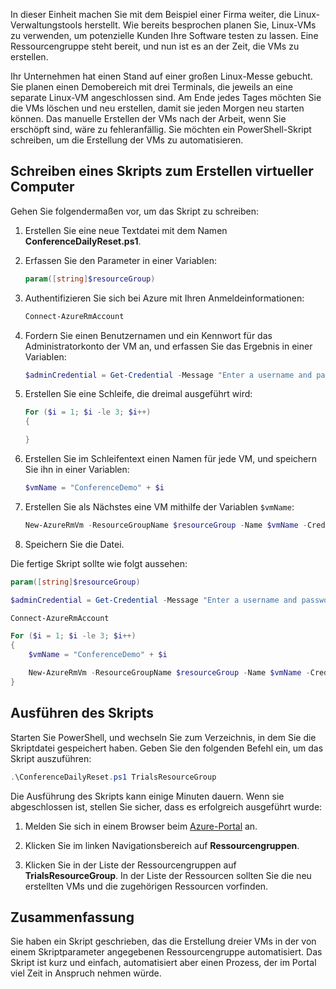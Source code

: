 In dieser Einheit machen Sie mit dem Beispiel einer Firma weiter, die Linux-Verwaltungstools herstellt. Wie bereits besprochen planen Sie, Linux-VMs zu verwenden, um potenzielle Kunden Ihre Software testen zu lassen. Eine Ressourcengruppe steht bereit, und nun ist es an der Zeit, die VMs zu erstellen.

Ihr Unternehmen hat einen Stand auf einer großen Linux-Messe gebucht. Sie planen einen Demobereich mit drei Terminals, die jeweils an eine separate Linux-VM angeschlossen sind. Am Ende jedes Tages möchten Sie die VMs löschen und neu erstellen, damit sie jeden Morgen neu starten können. Das manuelle Erstellen der VMs nach der Arbeit, wenn Sie erschöpft sind, wäre zu fehleranfällig. Sie möchten ein PowerShell-Skript schreiben, um die Erstellung der VMs zu automatisieren.

## <a name="write-a-script-that-creates-virtual-machines"></a>Schreiben eines Skripts zum Erstellen virtueller Computer

Gehen Sie folgendermaßen vor, um das Skript zu schreiben:

1. Erstellen Sie eine neue Textdatei mit dem Namen **ConferenceDailyReset.ps1**.

1. Erfassen Sie den Parameter in einer Variablen:

    ```powershell
    param([string]$resourceGroup)
    ```

1. Authentifizieren Sie sich bei Azure mit Ihren Anmeldeinformationen:

    ```powershell
    Connect-AzureRmAccount
    ```

1. Fordern Sie einen Benutzernamen und ein Kennwort für das Administratorkonto der VM an, und erfassen Sie das Ergebnis in einer Variablen:

    ```powershell
    $adminCredential = Get-Credential -Message "Enter a username and password for the VM administrator."
    ```

1. Erstellen Sie eine Schleife, die dreimal ausgeführt wird:

    ```powershell
    For ($i = 1; $i -le 3; $i++) 
    {

    }
    ```

1. Erstellen Sie im Schleifentext einen Namen für jede VM, und speichern Sie ihn in einer Variablen:

    ```powershell
    $vmName = "ConferenceDemo" + $i
    ```

1. Erstellen Sie als Nächstes eine VM mithilfe der Variablen `$vmName`:

   ```powershell
   New-AzureRmVm -ResourceGroupName $resourceGroup -Name $vmName -Credential $adminCredential -Location "East US" -Image UbuntuLTS
   ```

1. Speichern Sie die Datei.

Die fertige Skript sollte wie folgt aussehen:

```powershell
param([string]$resourceGroup)

$adminCredential = Get-Credential -Message "Enter a username and password for the VM administrator."

Connect-AzureRmAccount

For ($i = 1; $i -le 3; $i++)
{
    $vmName = "ConferenceDemo" + $i

    New-AzureRmVm -ResourceGroupName $resourceGroup -Name $vmName -Credential $adminCredential -Location "East US" -Image UbuntuLTS
}
```

## <a name="execute-the-script"></a>Ausführen des Skripts

Starten Sie PowerShell, und wechseln Sie zum Verzeichnis, in dem Sie die Skriptdatei gespeichert haben. Geben Sie den folgenden Befehl ein, um das Skript auszuführen:

```powershell
.\ConferenceDailyReset.ps1 TrialsResourceGroup
```

Die Ausführung des Skripts kann einige Minuten dauern. Wenn sie abgeschlossen ist, stellen Sie sicher, dass es erfolgreich ausgeführt wurde:

<!---TODO: Update for sandbox?--->
1. Melden Sie sich in einem Browser beim [Azure-Portal](https://portal.azure.com/?azure-portal=true) an.

1. Klicken Sie im linken Navigationsbereich auf **Ressourcengruppen**.

1. Klicken Sie in der Liste der Ressourcengruppen auf **TrialsResourceGroup**. In der Liste der Ressourcen sollten Sie die neu erstellten VMs und die zugehörigen Ressourcen vorfinden.

## <a name="summary"></a>Zusammenfassung
Sie haben ein Skript geschrieben, das die Erstellung dreier VMs in der von einem Skriptparameter angegebenen Ressourcengruppe automatisiert. Das Skript ist kurz und einfach, automatisiert aber einen Prozess, der im Portal viel Zeit in Anspruch nehmen würde.